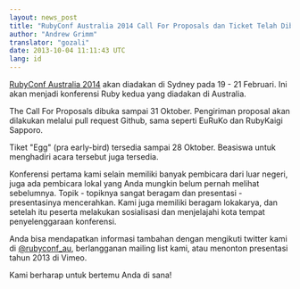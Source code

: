 ```yaml
---
layout: news_post
title: "RubyConf Australia 2014 Call For Proposals dan Ticket Telah Dibuka!"
author: "Andrew Grimm"
translator: "gozali"
date: 2013-10-04 11:11:43 UTC
lang: id
---
```


[RubyConf Australia 2014][1] akan diadakan di Sydney pada 19 - 21 Februari.
Ini akan menjadi konferensi Ruby kedua yang diadakan di Australia.

The Call For Proposals dibuka sampai 31 Oktober. Pengiriman proposal
akan dilakukan melalui pull request Github, sama seperti EuRuKo dan
RubyKaigi Sapporo.

Tiket "Egg" (pra early-bird) tersedia sampai 28 Oktober. Beasiswa untuk
menghadiri acara tersebut juga tersedia.

Konferensi pertama kami selain memiliki banyak pembicara dari luar negeri,
juga ada pembicara lokal yang Anda mungkin belum pernah melihat sebelumnya.
Topik - topiknya sangat beragam dan presentasi - presentasinya mencerahkan.
Kami juga memiliki beragam lokakarya, dan setelah itu peserta melakukan 
sosialisasi dan menjelajahi kota tempat penyelenggaraan konferensi. 

Anda bisa mendapatkan informasi tambahan dengan mengikuti twitter kami di
[@rubyconf_au][2], berlangganan mailing list kami, atau menonton presentasi 
tahun 2013 di Vimeo.

Kami berharap untuk bertemu Anda di sana!

[1]: http://www.rubyconf.org.au/
[2]: http://twitter.com/rubyconf_au
